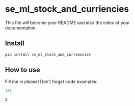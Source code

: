 # se_ml_stock_and_curriencies

<!-- WARNING: THIS FILE WAS AUTOGENERATED! DO NOT EDIT! -->

This file will become your README and also the index of your
documentation.

## Install

``` sh
pip install se_ml_stock_and_curriencies
```

## How to use

Fill me in please! Don’t forget code examples:

``` python
1+1
```

    2
